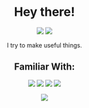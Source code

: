 <h1 align="center">Hey there!</h1>
<p align="center">
  <img src="https://img.shields.io/badge/powered by-oxygen-white?style=for-the-badge&labelColor=4D4D4D"> <img src="https://img.shields.io/badge/powered by-water-blue?style=for-the-badge&labelColor=4D4D4D"> 
  </p>

<p align="center">I try to make useful things.</p>

<h2 align="center">Familiar With:</h2>

<p align="center">
  
<img src="https://img.shields.io/badge/Python-3776AB?style=for-the-badge&logo=python&logoColor=white"> 
<img src="https://img.shields.io/badge/Batch-4D4D4D?style=for-the-badge&logo=windowsterminal&logoColor=white">
<img src="https://img.shields.io/badge/HTML5-E34F26?style=for-the-badge&logo=html5&logoColor=white">
<img src="https://img.shields.io/badge/CSS3-1572B6?style=for-the-badge&logo=css3&logoColor=white">



<p align="center">
  <img src="https://github-readme-stats.vercel.app/api?username=shadowoff09&count_private=true&show_icons=true&theme=dark&hide_border=true&icon_color=FFFFFF&bg_color=4D4D4D&text_color=FFFFFF">
 
  </p>




